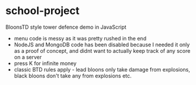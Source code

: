 # school-project
BloonsTD style tower defence demo in JavaScript

- menu code is messy as it was pretty rushed in the end
- NodeJS and MongoDB code has been disabled because I needed it only as a proof of concept, and didnt want to actually keep track of any score on a server
- press K for infinite money
- classic BTD rules apply - lead bloons only take damage from explosions, black bloons don't take any from explosions etc.
